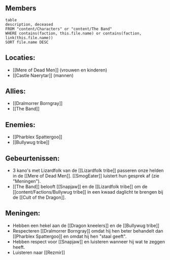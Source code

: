 
## Members
```dataview
table
description, deceased
FROM "content/Characters" or "content/The Band"
WHERE contains(faction, this.file.name) or contains(faction, link(this.file.name))
SORT file.name DESC
```
## Locaties:
- [[Mere of Dead Men]] (vrouwen en kinderen)
- [[Castle Naerytar]] (mannen)
## Allies:
- [[Dralmorrer Borngray]]
- [[The Band]]
## Enemies:
- [[Pharblex Spattergoo]]
- [[Bullywug tribe]] 
## Gebeurtenissen:
- 3 kano's met Lizardfolk van de [[Lizardfolk tribe]] passeren onze helden in de [[Mere of Dead Men]]. [[SmogEater]] luistert hun gesprek af (zie "Meningen").
- [[The Band]] belooft [[Snapjaw]] en de [[Lizardfolk tribe]] om de [[content/Factions/Bullywug tribe]] in een kwaad daglicht te brengen bij de [[Cult of the Dragon]]. 
## Meningen:
- Hebben een hekel aan de [[Dragon kneelers]] en de [[Bullywug tribe]]
- Respecteren [[Dralmorrer Borngray]] omdat hij hen beter behandelt dan [[Pharblex Spattergoo]] en omdat hij hen "staal geeft".
- Hebben respect voor [[Snapjaw]] en luisteren wanneer hij wat te zeggen heeft.
- Luisteren naar [[Rezmir]]

